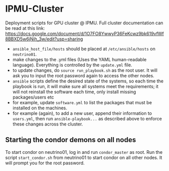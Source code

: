 # IPMU-Cluster
Deployment scripts for GPU cluster @ IPMU. Full cluster documentation can be read at this link: https://docs.google.com/document/d/1O7FO8YwwyP36FeKcwz9bk619vfWf8BBXD5w6jNih_3w/edit?usp=sharing

* `ansible_host_file/hosts` should be placed at `/etc/ansible/hosts` on `neutrino01`.
* make changes to the .yml files (Uses the YAML human-readable language). Everything is controlled by the `update.yml` file.
* to update changes, do `source run_playbook.sh` as the root user. It will ask you to input the root password again to access the other nodes.
* `ansible` scripts define the desired state of the systems, so each time the playbook is run, it will make sure all systems meet the requirements; it will not reinstall the software each time, only install missing packages/users etc
* for example, update `software.yml` to list the packages that must be installed on the machines.
* for example (again), to add a new user, append their information to `users.yml`, then run `ansible-playbook...` as described above to enforce these changes across the cluster.


## Starting the condor demons on all nodes
To start condor on neutrino01, log in and run `condor_master` as root.
Run the script `start_condor.sh` from neutrino01 to start condor on all other nodes. It will prompt you for the root password. 